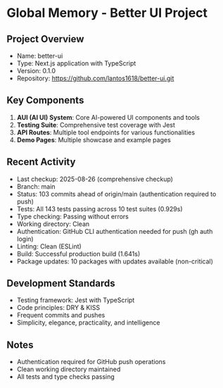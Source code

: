 # Global Memory - Better UI Project

## Project Overview
- Name: better-ui
- Type: Next.js application with TypeScript
- Version: 0.1.0
- Repository: https://github.com/lantos1618/better-ui.git

## Key Components
1. **AUI (AI UI) System**: Core AI-powered UI components and tools
2. **Testing Suite**: Comprehensive test coverage with Jest
3. **API Routes**: Multiple tool endpoints for various functionalities
4. **Demo Pages**: Multiple showcase and example pages

## Recent Activity
- Last checkup: 2025-08-26 (comprehensive checkup)
- Branch: main  
- Status: 103 commits ahead of origin/main (authentication required to push)
- Tests: All 143 tests passing across 10 test suites (0.929s)
- Type checking: Passing without errors
- Working directory: Clean
- Authentication: GitHub CLI authentication needed for push (gh auth login)
- Linting: Clean (ESLint)
- Build: Successful production build (1.641s)
- Package updates: 10 packages with updates available (non-critical)

## Development Standards
- Testing framework: Jest with TypeScript
- Code principles: DRY & KISS
- Frequent commits and pushes
- Simplicity, elegance, practicality, and intelligence

## Notes
- Authentication required for GitHub push operations
- Clean working directory maintained
- All tests and type checks passing